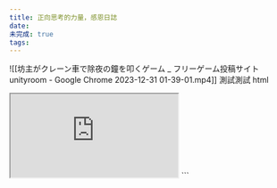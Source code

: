 ```yaml
---
title: 正向思考的力量，感恩日誌
date: 
未完成: true
tags:
---
```

![[坊主がクレーン車で除夜の鐘を叩くゲーム _ フリーゲーム投稿サイト unityroom - Google Chrome 2023-12-31 01-39-01.mp4]]
測試測試
html
<iframe src="https://www.bilibili.com/"></iframe>
```